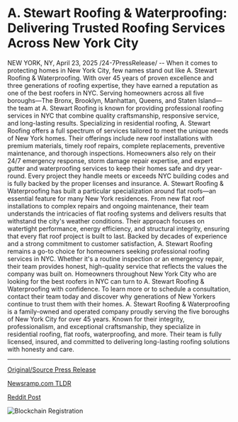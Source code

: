 # A. Stewart Roofing & Waterproofing: Delivering Trusted Roofing Services Across New York City

NEW YORK, NY, April 23, 2025 /24-7PressRelease/ -- When it comes to protecting homes in New York City, few names stand out like A. Stewart Roofing & Waterproofing. With over 45 years of proven excellence and three generations of roofing expertise, they have earned a reputation as one of the best roofers in NYC. Serving homeowners across all five boroughs—The Bronx, Brooklyn, Manhattan, Queens, and Staten Island—the team at A. Stewart Roofing is known for providing professional roofing services in NYC that combine quality craftsmanship, responsive service, and long-lasting results.  Specializing in residential roofing, A. Stewart Roofing offers a full spectrum of services tailored to meet the unique needs of New York homes. Their offerings include new roof installations with premium materials, timely roof repairs, complete replacements, preventive maintenance, and thorough inspections. Homeowners also rely on their 24/7 emergency response, storm damage repair expertise, and expert gutter and waterproofing services to keep their homes safe and dry year-round. Every project they handle meets or exceeds NYC building codes and is fully backed by the proper licenses and insurance.  A. Stewart Roofing & Waterproofing has built a particular specialization around flat roofs—an essential feature for many New York residences. From new flat roof installations to complex repairs and ongoing maintenance, their team understands the intricacies of flat roofing systems and delivers results that withstand the city's weather conditions. Their approach focuses on watertight performance, energy efficiency, and structural integrity, ensuring that every flat roof project is built to last.  Backed by decades of experience and a strong commitment to customer satisfaction, A. Stewart Roofing remains a go-to choice for homeowners seeking professional roofing services in NYC. Whether it's a routine inspection or an emergency repair, their team provides honest, high-quality service that reflects the values the company was built on.  Homeowners throughout New York City who are looking for the best roofers in NYC can turn to A. Stewart Roofing & Waterproofing with confidence. To learn more or to schedule a consultation, contact their team today and discover why generations of New Yorkers continue to trust them with their homes.  A. Stewart Roofing & Waterproofing is a family-owned and operated company proudly serving the five boroughs of New York City for over 45 years. Known for their integrity, professionalism, and exceptional craftsmanship, they specialize in residential roofing, flat roofs, waterproofing, and more. Their team is fully licensed, insured, and committed to delivering long-lasting roofing solutions with honesty and care. 

---

[Original/Source Press Release](https://www.24-7pressrelease.com/press-release/522084/a-stewart-roofing-waterproofing-delivering-trusted-roofing-services-across-new-york-city)
                    

[Newsramp.com TLDR](https://newsramp.com/curated-news/a-stewart-roofing-waterproofing-the-trusted-name-for-professional-roofing-services-in-nyc/ffadece4a5bd37c00f01fdfcf13784ee) 

 



[Reddit Post](https://www.reddit.com/r/RealEstate_NewsRamp/comments/1k7b7ay/a_stewart_roofing_waterproofing_the_trusted_name/) 



![Blockchain Registration](https://cdn.newsramp.app/24-7PressRelease/qrcode/254/25/pale1mkO.webp)